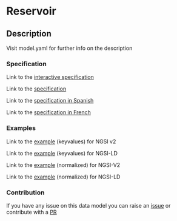 # Reservoir

## Description 

Visit model.yaml for further info on the description
### Specification

Link to the [interactive specification](https://swagger.lab.fiware.org/?url=https://smart-data-models.github.io/dataModel.WaterNetworkManagement/Reservoir/swagger.yaml)

Link to the [specification](https://github.com/smart-data-models/dataModel.WaterNetworkManagement/blob/master/Reservoir/doc/spec.md)

Link to the [specification in Spanish](https://github.com/smart-data-models/dataModel.WaterNetworkManagement/blob/master/Reservoir/doc/spec_ES.md)

Link to the [specification in French](https://github.com/smart-data-models/dataModel.WaterNetworkManagement/blob/master/Reservoir/doc/spec_FR.md)
### Examples

Link to the [example](https://smart-data-models.github.io/dataModel.WaterNetworkManagement/Reservoir/examples/example.json) (keyvalues) for NGSI v2

Link to the [example](https://smart-data-models.github.io/dataModel.WaterNetworkManagement/Reservoir/examples/example.jsonld) (keyvalues) for NGSI-LD

Link to the [example](https://smart-data-models.github.io/dataModel.WaterNetworkManagement/Reservoir/examples/example-normalized.json) (normalized) for NGSI-V2

Link to the [example](https://smart-data-models.github.io/dataModel.WaterNetworkManagement/Reservoir/examples/example-normalized.jsonld) (normalized) for NGSI-LD
### Contribution

 If you have any issue on this data model you can raise an [issue](https://github.com/smart-data-models/dataModel.WaterNetworkManagement/issues)  or contribute with a [PR](https://github.com/smart-data-models/dataModel.WaterNetworkManagement/pulls)